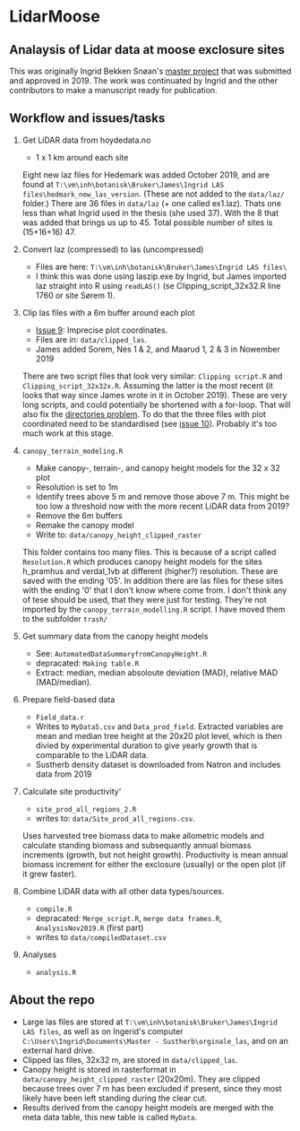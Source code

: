 # LidarMoose
## Analaysis of Lidar data at moose exclosure sites

This was originally Ingrid Bekken Snøan's [master project](https://ntnuopen.ntnu.no/ntnu-xmlui/handle/11250/2618099?locale-attribute=no) that was submitted and approved in 2019. The work was continuated by Ingrid and the other contributors to make a manuscript ready for publication.

## Workflow and issues/tasks
1. Get LiDAR data from hoydedata.no
    * 1 x 1 km around each site

    Eight new laz files for Hedemark was added October 2019, and are found at `T:\vm\inh\botanisk\Bruker\James\Ingrid LAS files\hedmark_new_las_version`. (These are not added to the `data/laz/` folder.) There are 36 files in `data/laz` (+ one called ex1.laz). Thats one less than what Ingrid used in the thesis (she used 37). With the 8 that was added that brings us up to 45. Total possible number of sites is (15+16+16) 47.

1. Convert laz (compressed) to las (uncompressed)
    * Files are here: `T:\vm\inh\botanisk\Bruker\James\Ingrid LAS files\`
    * I think this was done using laszip.exe by Ingrid, but James imported laz straight into R using `readLAS()` (se Clipping_script_32x32.R line 1760 or site Sørem 1).

1. Clip las files with a 6m buffer around each plot
    * [Issue 9](https://github.com/JamesDMSpeed/LidarMoose/issues/9): Imprecise plot coordinates.
    * Files are in: `data/clipped_las`.
    * James added Sorem, Nes 1 & 2, and Maarud 1, 2 & 3 in Nowember 2019

    There are two script files that look very similar: `Clipping script.R` and `Clipping_script_32x32x.R`. Assuming the latter is the most recent (it looks that way since James wrote in it in October 2019). These are very long scripts, and could potentially be shortened with a for-loop. That will also fix the [directories problem](https://github.com/JamesDMSpeed/LidarMoose/issues/7). To do that the three files with plot coordinated need to be standardised (see [issue 10](https://github.com/JamesDMSpeed/LidarMoose/issues/10)). Probably it's too much work at this stage.

1. `canopy_terrain_modeling.R`
    * Make canopy-, terrain-, and canopy height models for the 32 x 32 plot
    * Resolution is set to 1m
    * Identify trees above 5 m and remove those above 7 m. This might be too low a threshold now with the more recent LiDAR data from 2019?
    * Remove the 6m buffers
    * Remake  the canopy model
    * Write to: `data/canopy_height_clipped_raster`

    This folder contains too many files. This is because of a script called `Resolution.R` which produces canopy height models for the sites h_pramhus and verdal_1vb at different (higher?) resolution. These are saved with the ending '05'. In addition there are las files for these sites with the ending '0' that I don't know where come from. I don't think any of tese should be used, that they were just for testing. They're not imported by the `canopy_terrain_modelling.R` script. I have moved them to the subfolder `trash/`

1. Get summary data from the canopy height models
    * See: `AutomatedDataSummaryfromCanopyHeight.R`
    * depracated: `Making table.R`
    * Extract: median, median absoloute deviation (MAD), relative MAD (MAD/median).

1. Prepare field-based data
    * `Field_data.r`
    * Writes to `MyData5.csv` and `Data_prod_field`. Extracted variables are mean and median tree height at the 20x20 plot level, which is then divied by experimental duration to give yearly growth that is comparable to the LiDAR data.
    * Sustherb density dataset is downloaded from Natron and includes data from 2019

1. Calculate site productivity'
    * `site_prod_all_regions_2.R`
    * writes to: `data/Site_prod_all_regions.csv`.

    Uses harvested tree biomass data to make allometric models and calculate standing biomass and subsequantly annual biomass increments (growth, but not height growth). Productivity is mean annual biomass increment for either the exclosure (usually) or the open plot (if it grew faster).

1. Combine LiDAR data with all other data types/sources.
    * `compile.R`
    * depracated: `Merge_script.R`, `merge data frames.R`, `AnalysisNov2019.R` (first part)
    * writes to `data/compiledDataset.csv`

1. Analyses
    * `analysis.R`



## About the repo
* Large las files are stored at `T:\vm\inh\botanisk\Bruker\James\Ingrid LAS files`, as well as on Ingerid's computer `C:\Users\Ingrid\Documents\Master - Sustherb\orginale_las`, and on an external hard drive.
* Clipped las files, 32x32 m, are stored in `data/clipped_las`.
* Canopy height is stored in rasterformat in `data/canopy_height_clipped_raster` (20x20m). They are clipped because trees over 7 m has been excluded if present, since they most likely have been left standing during the clear cut.
* Results derived from the canopy height models are merged with the meta data table, this new table is called `MyData`.
